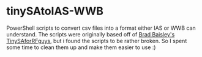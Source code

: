 # tinySAtoIAS-WWB
PowerShell scripts to convert csv files into a format either IAS or WWB can understand. The scripts were originally based off of [Brad Baisley's TinySAforRFguys]([url](https://github.com/bradbbot/TinySAforRFguys/)), but i found the scripts to be rather broken. So I spent some time to clean them up and make them easier to use :)

